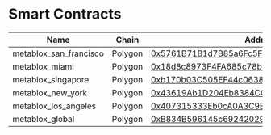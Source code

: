 # Smart Contracts

| Name                    | Chain   | Address                                                                                             |
|-------------------------|---------|-----------------------------------------------------------------------------------------------------|
| metablox_san_francisco  | Polygon | [0x5761B71B1d7B85a6Fc5F99c06139202891565017](https://polygonscan.com/address/0x5761B71B1d7B85a6Fc5F99c06139202891565017) |
| metablox_miami          | Polygon | [0x18d8c8973F4FA685c78b83dE3500c57cD655952F](https://polygonscan.com/address/0x18d8c8973F4FA685c78b83dE3500c57cD655952F)   |
| metablox_singapore      | Polygon | [0xb170b03C505EF44c06381348081077bfE39b5E93](https://polygonscan.com/address/0xb170b03C505EF44c06381348081077bfE39b5E93) |
| metablox_new_york       | Polygon | [0x43619Ab1D204Eb8384CC37909b0AE5C79D267F2b](https://polygonscan.com/address/0x43619Ab1D204Eb8384CC37909b0AE5C79D267F2b)   |
| metablox_los_angeles    | Polygon | [0x407315333Eb0cA0A3C9EFf74dA7E6B66310CD3Ef](https://polygonscan.com/address/0x407315333Eb0cA0A3C9EFf74dA7E6B66310CD3Ef) |
| metablox_global         | Polygon | [0xB834B596145c69242029c35E849323C8abeB8cFd](https://polygonscan.com/address/0xB834B596145c69242029c35E849323C8abeB8cFd) |
